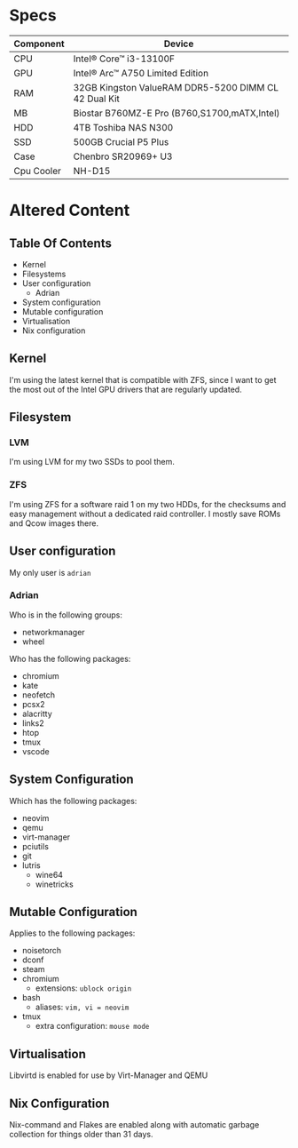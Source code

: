 # Specs

| Component | Device |
|---|---|
| CPU | Intel® Core™ i3-13100F |
| GPU | Intel® Arc™ A750 Limited Edition |
| RAM | 32GB Kingston ValueRAM DDR5-5200 DIMM CL 42 Dual Kit |
| MB | Biostar B760MZ-E Pro (B760,S1700,mATX,Intel) |
| HDD | 4TB Toshiba NAS N300 | 4TB Seagate IronWolf ST4000VN006 |
| SSD | 500GB Crucial P5 Plus | 2TB Kingston NV2 NVMe |
| Case | Chenbro SR20969+ U3 |
| Cpu Cooler | NH-D15 |

# Altered Content

## Table Of Contents

* Kernel
* Filesystems
* User configuration
    * Adrian
* System configuration
* Mutable configuration
* Virtualisation
* Nix configuration

## Kernel

I'm using the latest kernel that is compatible with ZFS, since I want to get the most out of the Intel GPU drivers that are regularly updated. 

## Filesystem

### LVM

I'm using LVM for my two SSDs to pool them.

### ZFS

I'm using ZFS for a software raid 1 on my two HDDs, for the checksums and easy management without a dedicated raid controller. I mostly save ROMs and Qcow images there.

## User configuration

My only user is `adrian`

### Adrian

Who is in the following groups:

* networkmanager 
* wheel


Who has the following packages:

* chromium
* kate
* neofetch
* pcsx2
* alacritty
* links2
* htop
* tmux
* vscode

## System Configuration

Which has the following packages:

* neovim
* qemu
* virt-manager
* pciutils
* git
* lutris
    * wine64
    * winetricks

## Mutable Configuration

Applies to the following packages:

* noisetorch
* dconf
* steam
* chromium
    * extensions: `ublock origin`
* bash
    * aliases: `vim, vi = neovim`
* tmux
    * extra configuration: `mouse mode`

## Virtualisation

Libvirtd is enabled for use by Virt-Manager and QEMU

## Nix Configuration

Nix-command and Flakes are enabled along with automatic garbage collection for things older than 31 days.